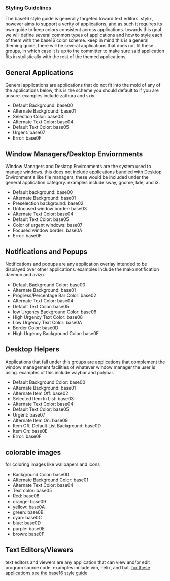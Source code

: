 ### Styling Guidelines
The base16 style guide is generally targeted toward text editors. stylix, however aims to support a verity of applications, and as such it requires its own guide to keep colors consistent across applications. 
towards this goal we will define several common types of applications and how to style each of them with the base16 color scheme. keep in mind this is a general theming guide, there will be several applications that does not fit these groups, in which case it is up to the committer to make sure said application fits in stylistically with the rest of the themed applications.

## General Applications
General applications are applications that do not fit into the mold of any of the applications below,
this is the scheme you should default to if you are unsure. examples include zathura and sxiv.
- Default Background: base00 
- Alternate Background: base01
- Selection Color: base03
- Alternate Text Color: base04
- Default Text Color: base05
- Urgent: base07
- Error: base0F

## Window Managers/Desktop Enviornments
Window Managers and Desktop Environments are the system used to manage windows. this does not include applications bundled with Desktop Environment's like file managers, these would be included under the general application category. examples include sway, gnome, kde, and i3.

- Default background: base00
- Alternate Background: base01
- Preselection background: base02
- Unfocused window border: base03
- Alternate Text Color: base04
- Default Text Color: base05
- Color of urgent windows: base07
- Focused window border: base0A
- Error: base0F


## Notifications and Popups
Notifications and popups are any application overlay intended to be displayed over other applications. examples include the mako notification daemon and avizo.

- Default Background Color: base00
- Alternate Background: base01
- Progress/Percentage Bar Color: base02
- Alternate Text Color: base04
- Default Text Color: base05
- low Urgency Background Color: base06
- High Urgency Text Color: base08
- Low Urgency Text Color: base0A
- Border Color: base0D
- High Urgency Background Color: base0F

## Desktop Helpers
Applications that fall under this groups are applications that complement the window management facilities of whatever window manager the user is using. examples of this include waybar and polybar.

- Default Background Color: base00
- Alternate Background: base01
- Alternate Item Off: base02
- Selected Item In List: base03
- Alternate Text Color: base04
- Default Text Color: base05
- Urgent: base07
- Alternate Item On: base09
- Item Off, Default List Background: base0D
- Item On: base0E
- Error: base0F

## colorable images
for coloring images like wallpapers and icons

- Background Color: base00
- Alternate Background Color: base01
- Alternate Text Color: base04
- Text color: base05
- Red: base08
- orange: base09
- yellow: base0A
- green: base0B
- cyan: base0C
- blue: base0D
- purple: base0E
- brown: base0F



## Text Editors/Viewers
text editors and viewers are any application that can view and/or edit program source code. examples include vim, helix, and bat.
[for these applications see the base16 style guide](https://github.com/chriskempson/base16/blob/main/styling.md)
